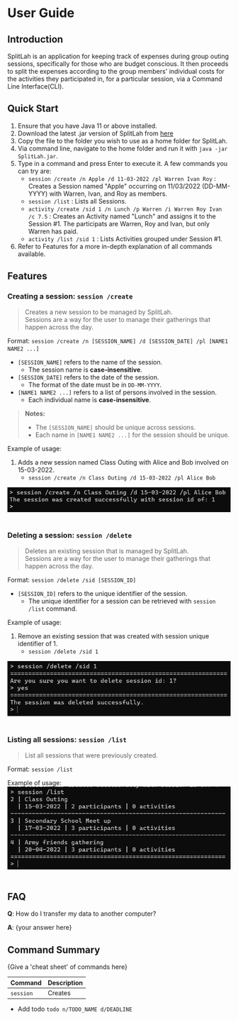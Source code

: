 # User Guide

## Introduction

SplitLah is an application for keeping track of expenses during group outing sessions, specifically for those who are 
budget conscious. It then proceeds to split the expenses according to the group members' individual costs for the 
activities they participated in, for a particular session, via a Command Line Interface(CLI).

## Quick Start

1. Ensure that you have Java 11 or above installed.
2. Download the latest .jar version of SplitLah from [here](https://github.com/AY2122S2-CS2113T-T10-1/tp/releases)
3. Copy the file to the folder you wish to use as a home folder for SplitLah.
4. Via command line, navigate to the home folder and run it with `java -jar SplitLah.jar`.
5. Type in a command and press Enter to execute it. A few commands you can try are:
    - `session /create /n Apple /d 11-03-2022 /pl Warren Ivan Roy` : Creates a Session named "Apple" occurring on 
   11/03/2022 (DD-MM-YYYY) with Warren, Ivan, and Roy as members.
    - `session /list` : Lists all Sessions.
    - `activity /create /sid 1 /n Lunch /p Warren /i Warren Roy Ivan /c 7.5` : Creates an Activity named "Lunch" and
   assigns it to the Session #1. The participats are Warren, Roy and Ivan, but only Warren has paid.
    - `activity /list /sid 1` : Lists Activities grouped under Session #1.
6. Refer to Features for a more in-depth explanation of all commands available.

## Features 

### Creating a session: `session /create`
> Creates a new session to be managed by SplitLah. <br> 
> Sessions are a way for the user to manage their gatherings that happen across the day.

Format: `session /create /n [SESSION_NAME] /d [SESSION_DATE] /pl [NAME1 NAME2 ...]`

* `[SESSION_NAME]` refers to the name of the session.
  * The session name is **case-insensitive**.
* `[SESSION_DATE]` refers to the date of the session.
  * The format of the date must be in `DD-MM-YYYY`.
* `[NAME1 NAME2 ...]` refers to a list of persons involved in the session.
  * Each individual name is **case-insensitive**.

> **Notes:**
>- The `[SESSION_NAME]` should be unique across sessions.
>- Each name in `[NAME1 NAME2 ...]` for the session should be unique.

Example of usage:
1. Adds a new session named Class Outing with Alice and Bob involved on 15-03-2022.
   - `session /create /n Class Outing /d 15-03-2022 /pl Alice Bob`
   
![Session create command Screenshot](https://raw.githubusercontent.com/AY2122s2-cs2113t-t10-1/tp/master/docs/images/userguide/SessionCreateCommand.png)
<br>
<br>
### Deleting a session: `session /delete`
> Deletes an existing session that is managed by SplitLah. <br>
> Sessions are a way for the user to manage their gatherings that happen across the day.

Format: `session /delete /sid [SESSION_ID]`

* `[SESSION_ID]` refers to the unique identifier of the session.
    * The unique identifier for a session can be retrieved with `session /list` command.

Example of usage:
1. Remove an existing session that was created with session unique identifier of 1.
   - `session /delete /sid 1`

![Session delete command Screenshot](https://raw.githubusercontent.com/AY2122s2-cs2113t-t10-1/tp/master/docs/images/userguide/SessionDeleteCommand.png)
<br>
<br>
### Listing all sessions: `session /list`
> List all sessions that were previously created.

Format: `session /list`

Example of usage:
![Session list command Screenshot](https://raw.githubusercontent.com/AY2122s2-cs2113t-t10-1/tp/master/docs/images/userguide/SessionListCommand.png)
<br>
<br>

## FAQ

**Q**: How do I transfer my data to another computer? 

**A**: {your answer here}

## Command Summary

{Give a 'cheat sheet' of commands here}

|Command|Description|
|---|---|
|`session`|Creates 
* Add todo `todo n/TODO_NAME d/DEADLINE`

